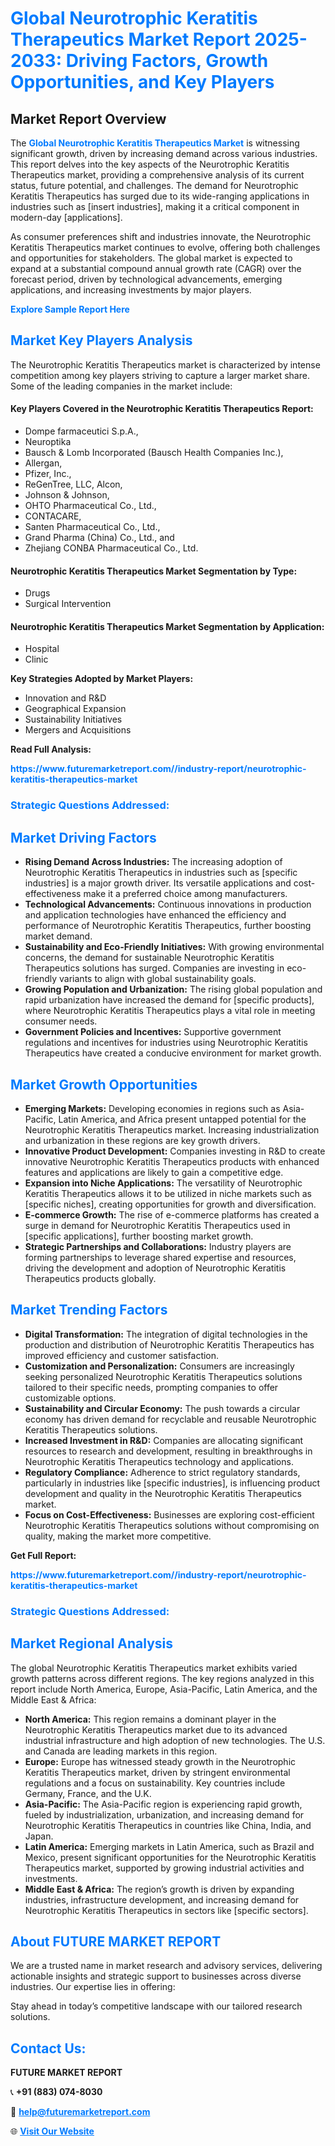 <h1 style="color: #007BFF;">Global Neurotrophic Keratitis Therapeutics Market Report 2025-2033: Driving Factors, Growth Opportunities, and Key Players</h1>

<section id="overview">
<h2>Market Report Overview</h2>
<p>The <a href="https://www.futuremarketreport.com//industry-report/neurotrophic-keratitis-therapeutics-market" style="color: #007BFF; text-decoration: none;"><strong>Global Neurotrophic Keratitis Therapeutics Market</strong></a> is witnessing significant growth, driven by increasing demand across various industries. This report delves into the key aspects of the Neurotrophic Keratitis Therapeutics market, providing a comprehensive analysis of its current status, future potential, and challenges. The demand for Neurotrophic Keratitis Therapeutics has surged due to its wide-ranging applications in industries such as [insert industries], making it a critical component in modern-day [applications].</p>
<p>As consumer preferences shift and industries innovate, the Neurotrophic Keratitis Therapeutics market continues to evolve, offering both challenges and opportunities for stakeholders. The global market is expected to expand at a substantial compound annual growth rate (CAGR) over the forecast period, driven by technological advancements, emerging applications, and increasing investments by major players.</p>
</section>

<section id="overview">
<p><a href="https://www.futuremarketreport.com//request-sample/reportId=77781" style="color: #007BFF; text-decoration: none;"><strong>Explore Sample Report Here</strong></a></p>
</section>

<section id="key-players">
<h2 style="color: #007BFF;">Market Key Players Analysis</h2>
<p>The Neurotrophic Keratitis Therapeutics market is characterized by intense competition among key players striving to capture a larger market share. Some of the leading companies in the market include:</p>
<h4>Key Players Covered in the Neurotrophic Keratitis Therapeutics Report:</h4>
<ul><li>Dompe farmaceutici S.p.A.,</li><li>Neuroptika</li><li>Bausch &amp; Lomb Incorporated (Bausch Health Companies Inc.),</li><li>Allergan,</li><li>Pfizer, Inc.,</li><li>ReGenTree, LLC, Alcon,</li><li>Johnson &amp; Johnson,</li><li>OHTO Pharmaceutical Co., Ltd.,</li><li>CONTACARE,</li><li>Santen Pharmaceutical Co., Ltd.,</li><li>Grand Pharma (China) Co., Ltd., and</li><li>Zhejiang CONBA Pharmaceutical Co., Ltd.</li></ul>
<h4>Neurotrophic Keratitis Therapeutics Market Segmentation by Type:</h4>
<ul><li>Drugs</li><li>Surgical Intervention</li></ul>

<h4>Neurotrophic Keratitis Therapeutics Market Segmentation by Application:</h4>
<ul><li>Hospital</li><li>Clinic</li></ul>
<p><strong>Key Strategies Adopted by Market Players:</strong></p>
<ul>
<li>Innovation and R&D</li>
<li>Geographical Expansion</li>
<li>Sustainability Initiatives</li>
<li>Mergers and Acquisitions</li>
</ul>
</section>

<section>
<p><strong>Read Full Analysis: </strong></p><a href="https://www.futuremarketreport.com//industry-report/neurotrophic-keratitis-therapeutics-market" style="color: #007BFF; text-decoration: none;"><strong>https://www.futuremarketreport.com//industry-report/neurotrophic-keratitis-therapeutics-market</strong></a>
<h3 style="color: #007BFF;">Strategic Questions Addressed:</h3>
</section>

<section id="driving-factors">
<h2 style="color: #007BFF;">Market Driving Factors</h2>
<ul>
<li><strong>Rising Demand Across Industries:</strong> The increasing adoption of Neurotrophic Keratitis Therapeutics in industries such as [specific industries] is a major growth driver. Its versatile applications and cost-effectiveness make it a preferred choice among manufacturers.</li>
<li><strong>Technological Advancements:</strong> Continuous innovations in production and application technologies have enhanced the efficiency and performance of Neurotrophic Keratitis Therapeutics, further boosting market demand.</li>
<li><strong>Sustainability and Eco-Friendly Initiatives:</strong> With growing environmental concerns, the demand for sustainable Neurotrophic Keratitis Therapeutics solutions has surged. Companies are investing in eco-friendly variants to align with global sustainability goals.</li>
<li><strong>Growing Population and Urbanization:</strong> The rising global population and rapid urbanization have increased the demand for [specific products], where Neurotrophic Keratitis Therapeutics plays a vital role in meeting consumer needs.</li>
<li><strong>Government Policies and Incentives:</strong> Supportive government regulations and incentives for industries using Neurotrophic Keratitis Therapeutics have created a conducive environment for market growth.</li>
</ul>
</section>

<section id="growth-opportunities">
<h2 style="color: #007BFF;">Market Growth Opportunities</h2>
<ul>
<li><strong>Emerging Markets:</strong> Developing economies in regions such as Asia-Pacific, Latin America, and Africa present untapped potential for the Neurotrophic Keratitis Therapeutics market. Increasing industrialization and urbanization in these regions are key growth drivers.</li>
<li><strong>Innovative Product Development:</strong> Companies investing in R&D to create innovative Neurotrophic Keratitis Therapeutics products with enhanced features and applications are likely to gain a competitive edge.</li>
<li><strong>Expansion into Niche Applications:</strong> The versatility of Neurotrophic Keratitis Therapeutics allows it to be utilized in niche markets such as [specific niches], creating opportunities for growth and diversification.</li>
<li><strong>E-commerce Growth:</strong> The rise of e-commerce platforms has created a surge in demand for Neurotrophic Keratitis Therapeutics used in [specific applications], further boosting market growth.</li>
<li><strong>Strategic Partnerships and Collaborations:</strong> Industry players are forming partnerships to leverage shared expertise and resources, driving the development and adoption of Neurotrophic Keratitis Therapeutics products globally.</li>
</ul>
</section>

<section id="trending-factors">
<h2 style="color: #007BFF;">Market Trending Factors</h2>
<ul>
<li><strong>Digital Transformation:</strong> The integration of digital technologies in the production and distribution of Neurotrophic Keratitis Therapeutics has improved efficiency and customer satisfaction.</li>
<li><strong>Customization and Personalization:</strong> Consumers are increasingly seeking personalized Neurotrophic Keratitis Therapeutics solutions tailored to their specific needs, prompting companies to offer customizable options.</li>
<li><strong>Sustainability and Circular Economy:</strong> The push towards a circular economy has driven demand for recyclable and reusable Neurotrophic Keratitis Therapeutics solutions.</li>
<li><strong>Increased Investment in R&D:</strong> Companies are allocating significant resources to research and development, resulting in breakthroughs in Neurotrophic Keratitis Therapeutics technology and applications.</li>
<li><strong>Regulatory Compliance:</strong> Adherence to strict regulatory standards, particularly in industries like [specific industries], is influencing product development and quality in the Neurotrophic Keratitis Therapeutics market.</li>
<li><strong>Focus on Cost-Effectiveness:</strong> Businesses are exploring cost-efficient Neurotrophic Keratitis Therapeutics solutions without compromising on quality, making the market more competitive.</li>
</ul>
</section>

<section>
<p><strong>Get Full Report: </strong></p><a href="https://www.futuremarketreport.com//industry-report/neurotrophic-keratitis-therapeutics-market" style="color: #007BFF; text-decoration: none;"><strong>https://www.futuremarketreport.com//industry-report/neurotrophic-keratitis-therapeutics-market</strong></a>
<h3 style="color: #007BFF;">Strategic Questions Addressed:</h3>
</section>


<section id="regional-analysis">
<h2 style="color: #007BFF;">Market Regional Analysis</h2>
<p>The global Neurotrophic Keratitis Therapeutics market exhibits varied growth patterns across different regions. The key regions analyzed in this report include North America, Europe, Asia-Pacific, Latin America, and the Middle East & Africa:</p>
<ul>
<li><strong>North America:</strong> This region remains a dominant player in the Neurotrophic Keratitis Therapeutics market due to its advanced industrial infrastructure and high adoption of new technologies. The U.S. and Canada are leading markets in this region.</li>
<li><strong>Europe:</strong> Europe has witnessed steady growth in the Neurotrophic Keratitis Therapeutics market, driven by stringent environmental regulations and a focus on sustainability. Key countries include Germany, France, and the U.K.</li>
<li><strong>Asia-Pacific:</strong> The Asia-Pacific region is experiencing rapid growth, fueled by industrialization, urbanization, and increasing demand for Neurotrophic Keratitis Therapeutics in countries like China, India, and Japan.</li>
<li><strong>Latin America:</strong> Emerging markets in Latin America, such as Brazil and Mexico, present significant opportunities for the Neurotrophic Keratitis Therapeutics market, supported by growing industrial activities and investments.</li>
<li><strong>Middle East & Africa:</strong> The region’s growth is driven by expanding industries, infrastructure development, and increasing demand for Neurotrophic Keratitis Therapeutics in sectors like [specific sectors].</li>
</ul>
</section>

<footer>
<h2 style="color: #007BFF;">About FUTURE MARKET REPORT</h2>
<p>We are a trusted name in market research and advisory services, delivering actionable insights and strategic support to businesses across diverse industries. Our expertise lies in offering:</p>

<p>Stay ahead in today’s competitive landscape with our tailored research solutions.</p>

<h2 style="color: #007BFF;">Contact Us:</h2>
<p><strong>FUTURE MARKET REPORT</strong></p>
<p>📞 <strong>+91 (883) 074-8030</strong></p>
<p>📧 <strong><a href="mailto:help@futuremarketreport.com" style="color: #007BFF;">help@futuremarketreport.com</a></strong></p>
<p>🌐 <strong><a href="https://www.futuremarketreport.com/" style="color: #007BFF;">Visit Our Website</a></strong></p>
</footer>